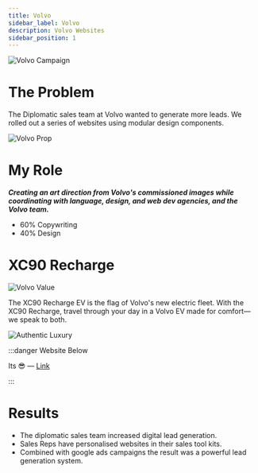 ```yaml
---
title: Volvo
sidebar_label: Volvo
description: Volvo Websites
sidebar_position: 1
---
```


![Volvo Campaign](/img/Volvo2.png)

# The Problem
 
The Diplomatic sales team at Volvo wanted to generate more leads.
We rolled out a series of websites using modular design components. 

![Volvo Prop](/img/Volvo3.png)

# My Role 

  ***Creating an art direction from Volvo's commissioned images while coordinating with language, design, and web dev agencies, and the Volvo team.***

 - 60% Copywriting
 - 40% Design

# XC90 Recharge

![Volvo Value](/img/Volvo.png)

The XC90 Recharge EV is the flag of Volvo's new electric fleet. With the XC90 Recharge, travel through your day in a Volvo EV made for comfort—we speak to both.

![Authentic Luxury](/img/Volvo1.png)

:::danger Website Below

Its 😎 — [Link](https://diplomatic.volvocars.be/)

:::

# Results

- The diplomatic sales team increased digital lead generation. 
- Sales Reps have personalised websites in their sales tool kits. 
- Combined with google ads campaigns the result was a powerful lead generation system. 